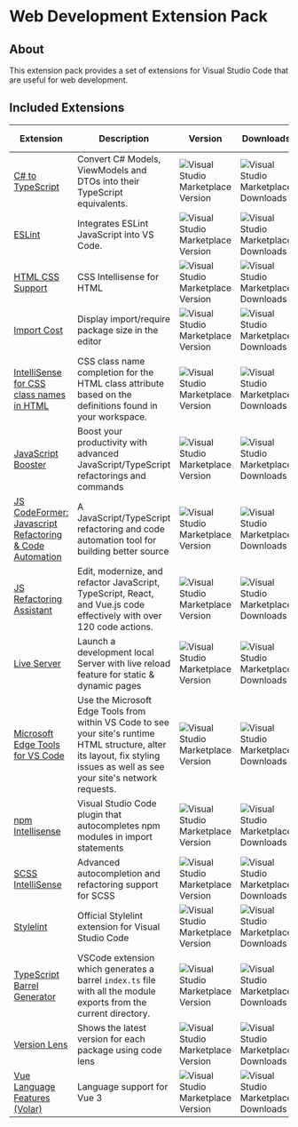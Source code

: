 # Web Development Extension Pack

## About

This extension pack provides a set of extensions for Visual Studio Code that are useful for web development.

## Included Extensions

| Extension | Description | Version | Downloads | Installs | Last Updated |
| --------- | ----------- | ------- | --------- | -------- | ------------ |
| [C# to TypeScript](https://marketplace.visualstudio.com/items?itemName=adrianwilczynski.csharp-to-typescript) | Convert C# Models, ViewModels and DTOs into their TypeScript equivalents. | ![Visual Studio Marketplace Version](https://img.shields.io/visual-studio-marketplace/v/adrianwilczynski.csharp-to-typescript?style=flat-square) | ![Visual Studio Marketplace Downloads](https://img.shields.io/visual-studio-marketplace/d/adrianwilczynski.csharp-to-typescript?style=flat-square) | ![Visual Studio Marketplace Installs](https://img.shields.io/visual-studio-marketplace/i/adrianwilczynski.csharp-to-typescript?style=flat-square) | 3/8/2020 |
| [ESLint](https://marketplace.visualstudio.com/items?itemName=dbaeumer.vscode-eslint) | Integrates ESLint JavaScript into VS Code. | ![Visual Studio Marketplace Version](https://img.shields.io/visual-studio-marketplace/v/dbaeumer.vscode-eslint?style=flat-square) | ![Visual Studio Marketplace Downloads](https://img.shields.io/visual-studio-marketplace/d/dbaeumer.vscode-eslint?style=flat-square) | ![Visual Studio Marketplace Installs](https://img.shields.io/visual-studio-marketplace/i/dbaeumer.vscode-eslint?style=flat-square) | 12/5/2022 |
| [HTML CSS Support](https://marketplace.visualstudio.com/items?itemName=ecmel.vscode-html-css) | CSS Intellisense for HTML | ![Visual Studio Marketplace Version](https://img.shields.io/visual-studio-marketplace/v/ecmel.vscode-html-css?style=flat-square) | ![Visual Studio Marketplace Downloads](https://img.shields.io/visual-studio-marketplace/d/ecmel.vscode-html-css?style=flat-square) | ![Visual Studio Marketplace Installs](https://img.shields.io/visual-studio-marketplace/i/ecmel.vscode-html-css?style=flat-square) | 7/30/2022 |
| [Import Cost](https://marketplace.visualstudio.com/items?itemName=wix.vscode-import-cost) | Display import/require package size in the editor | ![Visual Studio Marketplace Version](https://img.shields.io/visual-studio-marketplace/v/wix.vscode-import-cost?style=flat-square) | ![Visual Studio Marketplace Downloads](https://img.shields.io/visual-studio-marketplace/d/wix.vscode-import-cost?style=flat-square) | ![Visual Studio Marketplace Installs](https://img.shields.io/visual-studio-marketplace/i/wix.vscode-import-cost?style=flat-square) | 4/10/2022 |
| [IntelliSense for CSS class names in HTML](https://marketplace.visualstudio.com/items?itemName=Zignd.html-css-class-completion) | CSS class name completion for the HTML class attribute based on the definitions found in your workspace. | ![Visual Studio Marketplace Version](https://img.shields.io/visual-studio-marketplace/v/Zignd.html-css-class-completion?style=flat-square) | ![Visual Studio Marketplace Downloads](https://img.shields.io/visual-studio-marketplace/d/Zignd.html-css-class-completion?style=flat-square) | ![Visual Studio Marketplace Installs](https://img.shields.io/visual-studio-marketplace/i/Zignd.html-css-class-completion?style=flat-square) | 12/19/2020 |
| [JavaScript Booster](https://marketplace.visualstudio.com/items?itemName=sburg.vscode-javascript-booster) | Boost your productivity with advanced JavaScript/TypeScript refactorings and commands | ![Visual Studio Marketplace Version](https://img.shields.io/visual-studio-marketplace/v/sburg.vscode-javascript-booster?style=flat-square) | ![Visual Studio Marketplace Downloads](https://img.shields.io/visual-studio-marketplace/d/sburg.vscode-javascript-booster?style=flat-square) | ![Visual Studio Marketplace Installs](https://img.shields.io/visual-studio-marketplace/i/sburg.vscode-javascript-booster?style=flat-square) | 6/13/2020 |
| [JS CodeFormer: Javascript Refactoring & Code Automation](https://marketplace.visualstudio.com/items?itemName=cmstead.js-codeformer) | A JavaScript/TypeScript refactoring and code automation tool for building better source | ![Visual Studio Marketplace Version](https://img.shields.io/visual-studio-marketplace/v/cmstead.js-codeformer?style=flat-square) | ![Visual Studio Marketplace Downloads](https://img.shields.io/visual-studio-marketplace/d/cmstead.js-codeformer?style=flat-square) | ![Visual Studio Marketplace Installs](https://img.shields.io/visual-studio-marketplace/i/cmstead.js-codeformer?style=flat-square) | 11/16/2021 |
| [JS Refactoring Assistant](https://marketplace.visualstudio.com/items?itemName=p42ai.refactor) | Edit, modernize, and refactor JavaScript, TypeScript, React, and Vue.js code effectively with over 120 code actions. | ![Visual Studio Marketplace Version](https://img.shields.io/visual-studio-marketplace/v/p42ai.refactor?style=flat-square) | ![Visual Studio Marketplace Downloads](https://img.shields.io/visual-studio-marketplace/d/p42ai.refactor?style=flat-square) | ![Visual Studio Marketplace Installs](https://img.shields.io/visual-studio-marketplace/i/p42ai.refactor?style=flat-square) | 12/23/2022 |
| [Live Server](https://marketplace.visualstudio.com/items?itemName=ritwickdey.LiveServer) | Launch a development local Server with live reload feature for static & dynamic pages | ![Visual Studio Marketplace Version](https://img.shields.io/visual-studio-marketplace/v/ritwickdey.LiveServer?style=flat-square) | ![Visual Studio Marketplace Downloads](https://img.shields.io/visual-studio-marketplace/d/ritwickdey.LiveServer?style=flat-square) | ![Visual Studio Marketplace Installs](https://img.shields.io/visual-studio-marketplace/i/ritwickdey.LiveServer?style=flat-square) | 8/31/2022 |
| [Microsoft Edge Tools for VS Code](https://marketplace.visualstudio.com/items?itemName=ms-edgedevtools.vscode-edge-devtools) | Use the Microsoft Edge Tools from within VS Code to see your site's runtime HTML structure, alter its layout, fix styling issues as well as see your site's network requests. | ![Visual Studio Marketplace Version](https://img.shields.io/visual-studio-marketplace/v/ms-edgedevtools.vscode-edge-devtools?style=flat-square) | ![Visual Studio Marketplace Downloads](https://img.shields.io/visual-studio-marketplace/d/ms-edgedevtools.vscode-edge-devtools?style=flat-square) | ![Visual Studio Marketplace Installs](https://img.shields.io/visual-studio-marketplace/i/ms-edgedevtools.vscode-edge-devtools?style=flat-square) | 9/8/2022 |
| [npm Intellisense](https://marketplace.visualstudio.com/items?itemName=christian-kohler.npm-intellisense) | Visual Studio Code plugin that autocompletes npm modules in import statements | ![Visual Studio Marketplace Version](https://img.shields.io/visual-studio-marketplace/v/christian-kohler.npm-intellisense?style=flat-square) | ![Visual Studio Marketplace Downloads](https://img.shields.io/visual-studio-marketplace/d/christian-kohler.npm-intellisense?style=flat-square) | ![Visual Studio Marketplace Installs](https://img.shields.io/visual-studio-marketplace/i/christian-kohler.npm-intellisense?style=flat-square) | 12/19/2022 |
| [SCSS IntelliSense](https://marketplace.visualstudio.com/items?itemName=mrmlnc.vscode-scss) | Advanced autocompletion and refactoring support for SCSS | ![Visual Studio Marketplace Version](https://img.shields.io/visual-studio-marketplace/v/mrmlnc.vscode-scss?style=flat-square) | ![Visual Studio Marketplace Downloads](https://img.shields.io/visual-studio-marketplace/d/mrmlnc.vscode-scss?style=flat-square) | ![Visual Studio Marketplace Installs](https://img.shields.io/visual-studio-marketplace/i/mrmlnc.vscode-scss?style=flat-square) | 5/8/2021 |
| [Stylelint](https://marketplace.visualstudio.com/items?itemName=stylelint.vscode-stylelint) | Official Stylelint extension for Visual Studio Code | ![Visual Studio Marketplace Version](https://img.shields.io/visual-studio-marketplace/v/stylelint.vscode-stylelint?style=flat-square) | ![Visual Studio Marketplace Downloads](https://img.shields.io/visual-studio-marketplace/d/stylelint.vscode-stylelint?style=flat-square) | ![Visual Studio Marketplace Installs](https://img.shields.io/visual-studio-marketplace/i/stylelint.vscode-stylelint?style=flat-square) | 8/16/2022 |
| [TypeScript Barrel Generator](https://marketplace.visualstudio.com/items?itemName=eliostruyf.vscode-typescript-exportallmodules) | VSCode extension which generates a barrel `index.ts` file with all the module exports from the current directory. | ![Visual Studio Marketplace Version](https://img.shields.io/visual-studio-marketplace/v/eliostruyf.vscode-typescript-exportallmodules?style=flat-square) | ![Visual Studio Marketplace Downloads](https://img.shields.io/visual-studio-marketplace/d/eliostruyf.vscode-typescript-exportallmodules?style=flat-square) | ![Visual Studio Marketplace Installs](https://img.shields.io/visual-studio-marketplace/i/eliostruyf.vscode-typescript-exportallmodules?style=flat-square) | 7/11/2022 |
| [Version Lens](https://marketplace.visualstudio.com/items?itemName=pflannery.vscode-versionlens) | Shows the latest version for each package using code lens | ![Visual Studio Marketplace Version](https://img.shields.io/visual-studio-marketplace/v/pflannery.vscode-versionlens?style=flat-square) | ![Visual Studio Marketplace Downloads](https://img.shields.io/visual-studio-marketplace/d/pflannery.vscode-versionlens?style=flat-square) | ![Visual Studio Marketplace Installs](https://img.shields.io/visual-studio-marketplace/i/pflannery.vscode-versionlens?style=flat-square) | 5/16/2022 |
| [Vue Language Features (Volar)](https://marketplace.visualstudio.com/items?itemName=Vue.volar) | Language support for Vue 3 | ![Visual Studio Marketplace Version](https://img.shields.io/visual-studio-marketplace/v/Vue.volar?style=flat-square) | ![Visual Studio Marketplace Downloads](https://img.shields.io/visual-studio-marketplace/d/Vue.volar?style=flat-square) | ![Visual Studio Marketplace Installs](https://img.shields.io/visual-studio-marketplace/i/Vue.volar?style=flat-square) | 12/26/2022 |


